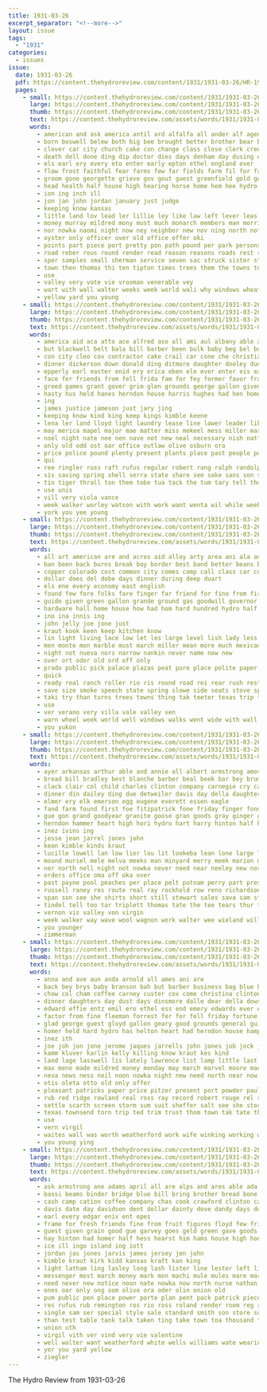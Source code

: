 ```yaml
---
title: 1931-03-26
excerpt_separator: "<!--more-->"
layout: issue
tags:
  - "1931"
categories:
  - issues
issue:
  date: 1931-03-26
  pdf: https://content.thehydroreview.com/content/1931/1931-03-26/HR-1931-03-26.pdf
  pages:
    - small: https://content.thehydroreview.com/content/1931/1931-03-26/small/HR-1931-03-26-01.jpg
      large: https://content.thehydroreview.com/content/1931/1931-03-26/large/HR-1931-03-26-01.jpg
      thumb: https://content.thehydroreview.com/content/1931/1931-03-26/thumbnails/HR-1931-03-26-01.jpg
      text: https://content.thehydroreview.com/assets/words/1931/1931-03-26/HR-1931-03-26-01.txt
      words:
        - american and ask america antil ard alfalfa all ander alf agent apple ade ath april ane acres are ago aud anderson amend ani
        - born boswell belew both big bee brought better brother bear base best business bouquet bring bill boy bout balk busi boys bottle belong bras begin but bur bride bricks been boll buy
        - clover car city church cake con change class close clerk creek county company came camp caddo clause court cause comes chance come cripple clinton collins crate chair course charles cottonwood colling cheer cant calle can
        - death dell done ding dip doctor dies days denham day dusing doubt dan double daily duel daughter
        - els earl ery every eto enter early epton ethel england ever
        - flow frost faithful fear farms few far fields farm fil for fails found fast frohman fried favor friends first from fand fie fell full friday fears friend fare frida
        - groom gone georgette grieve gov gout guest greenfield gold governor gist glass good guy golder
        - head health half house high hearing horse home hem hee hydro how her hue haw hin hier him hail hundred habit hae has hawks horton had
        - ion ing inch ill
        - jon jan john jordan january just judge
        - keeping know kansas
        - little land lov lead ler lillie ley like law left lever leas loss living lung last lett lose lime lon large lush lion lat likely london low loh lother luck long let
        - money murray mildred mony must much monarch members man morris monty matter march magazine mar marvel most may many ming moore mercer monday mans miss men mere mis mur mooi more made mast mekeel
        - nor nowka naomi night now ney neighbor new nov ning north not noon near nation news nil
        - oyster only officer over old office offer oki
        - points part piece port pretty pon path pound per park persons price public portland point pink plaster peo privat panes par por post pan parent pure past pitcher prong pounds perdue people plant
        - road reber rous round render read reason reasons roads rest rand randolph ream roof rock rate real rua rally rear room
        - sper samples small sherman service seven sac struck sister stone somo sale saw say sis side school sell summer sow sams schlosser six state sour she sine sunday score states son stand south sand selling said single spring som such see send sae student second sweet sit subject
        - town then thomas thi ten tipton times trees them the towns ted tee tut ton tax toward toby than thro thy take thing tho tat tae thie torn thorn trip ting tag teen too tilt
        - use
        - valley very vote vie vrooman venerable vey
        - wart with wall walter weeks week world wali why windows wheat wide was white wentz weatherford way work went want will wind winter wells west waldrup wai wedding
        - yellow yard you young
    - small: https://content.thehydroreview.com/content/1931/1931-03-26/small/HR-1931-03-26-02.jpg
      large: https://content.thehydroreview.com/content/1931/1931-03-26/large/HR-1931-03-26-02.jpg
      thumb: https://content.thehydroreview.com/content/1931/1931-03-26/thumbnails/HR-1931-03-26-02.jpg
      text: https://content.thehydroreview.com/assets/words/1931/1931-03-26/HR-1931-03-26-02.txt
      words:
        - america aid aca atto ace alfred aso all ami aul albany able and ave alvin amos ane alice ada are
        - but blackwell belt bala bill barber been bulk baby beg bel business buy bells bins brooker better brides bator broom bronte
        - con city cleo cox contractor cake crail car cone che christian carl cones courage clinton czar company coffee chas cancel cause can
        - dinner dickerson down donald ding ditmore daughter dooley dunithan danger denny due doing dat dandy duty
        - epperly earl easter enid ery erica eben ele ever enter eis east ether eland every
        - face fer friends from fell frida fam for fey former favor frank few
        - greed games grant gover grim glen grounds george gallon given good general goth griffin grover globe garden govern gat goad grand graft
        - hasty hus held hanes herndon house harris hughes had hen homes honor hater humble home him hot head has howard hydro hill hary harding
        - ing
        - james justice jameson just jary jing
        - keeping know kind king keep kings kimble keene
        - lena ler land lloyd light laundry lease line lower leader like larger lynch love large luella left leonard los list las lasley ling last lynn
        - may merica mapel major mae matter miss mekeel mess miller marvin moser mos march mulder mis monday most mades mildred morning more made men man mayor means much
        - noel night nate nee nen nave not new neal necessary nish natt
        - only old odd ost oar office outlaw olive osburn ora
        - price police pound plenty present plants place past people politi pon pin pride pay prose payment public plant per pues powder portland pee pao pack private petty pauline pone peaches pail power profit
        - qui
        - ree ringler russ raft rufus regular robert rang ralph randolph reber rising reasons ran russian route
        - sis saving spring shell serra state share see sake sans son sick sack soul service sus stores sank sutton seeds south seem save salary stead saturday still staple sines sun sit shoals states say smith street store strang school suy sunday station
        - tin tiger thrall ton them tobe tua tack the tum tary tell tho tate tennessee thom trip then tammany try tee
        - use unis
        - vill very viola vance
        - week walker worley watson with work want wenta wil while weeks wagon will went was wonder weatherford win wilson wedding washington wie wonders world
        - york you yee young
    - small: https://content.thehydroreview.com/content/1931/1931-03-26/small/HR-1931-03-26-03.jpg
      large: https://content.thehydroreview.com/content/1931/1931-03-26/large/HR-1931-03-26-03.jpg
      thumb: https://content.thehydroreview.com/content/1931/1931-03-26/thumbnails/HR-1931-03-26-03.jpg
      text: https://content.thehydroreview.com/assets/words/1931/1931-03-26/HR-1931-03-26-03.txt
      words:
        - all art american are and acres aid alloy arty area ani ala ancira
        - ban been back burns break boy border best band better beans bor banner bright block both ball balance blue bur bull bread but bumpers beer body
        - copper colorado cost common city comes comp call class car come course cattle close coffee cool coll corner corn can casino con chairs credit change col center chamber carrie colo
        - dollar does del dobe days dinner during deep duart
        - els ene every economy east english
        - found few fore folks fare finger far friend for fino from fire fill free ford florida fly fiesta floor fone fuel fine fight faster famous first filling figures flag felt fear
        - guide given green gallon grande ground gas goodwill governor glass general glad
        - hardware hall home house how had hom hard hundred hydro half harder hou hour him high heard hide has hore homes hes
        - ino ina innis ing
        - john jelly joe jone just
        - kraut kook keen keep kitchen know
        - lin light living lace low let les large level lish lady less lower leon last line law little lone laredo long like lover
        - men monte mon marble must march miller mean more much mexican mile mayor mural many mor mention milk made mountain monty mex matter money mega mills molten mexico marie man miles
        - night not nueva nors narrow nankin never name now new
        - over ort odor old ord off only
        - prado public pick palace plazas peat pure place polite paper people pat palm patterson plate pass plenty proud price plaza pink plows
        - quick
        - ready real ranch roller rio ris round road rei rear rush rest roof
        - save size smoke speech state spring slowe side seats stove spates service som saw spare seen south sleep special stream school see steel silver summer stone sturdy such sil stoves stores souvenir speed step send station shed smaller splinter small shock store standing salmon sees short
        - taki try than turns trees towns thing tak teeter texas trip the takes tates tour tal tiny toward take thad taken ting them times then ten
        - use
        - ver verano very villa vale valley ven
        - warn wheel week world well windows walks went wide with wall white watch was walk welcome weatherford way wicks will
        - you yukon
    - small: https://content.thehydroreview.com/content/1931/1931-03-26/small/HR-1931-03-26-04.jpg
      large: https://content.thehydroreview.com/content/1931/1931-03-26/large/HR-1931-03-26-04.jpg
      thumb: https://content.thehydroreview.com/content/1931/1931-03-26/thumbnails/HR-1931-03-26-04.jpg
      text: https://content.thehydroreview.com/assets/words/1931/1931-03-26/HR-1931-03-26-04.txt
      words:
        - ayer arkansas arthur able and annie all albert armstrong amos aro art
        - bread bill bradley best blanche barber beal beek bar bey brum brewer beryl business blum bahney been billie blue bem bryar bryan blaine barnes baby ber bain bulk beans better bert bese
        - clack clair col child charles clinton company carnegie cry call charlie chas carrier craig coffee caddo charley clara cedar curtis calle chick cash city chester carl cost clark can comes came
        - dinner din dailey ding due detweiler davis day della daughter dungan diddle demott date
        - elmer ery elk emerson egg eugene everett essen eagle
        - fand farm found first foe fitzpatrick fone friday finger fond for friends fed ferguson frank fry from foss french farrell fine fam
        - gue gon grand goodyear granite goose gran goods gray ginger geary gertrude gin george grain glen general
        - herndon hammer heart high hori hydro hart harry hinton half hobart har had her homes held has health home harold holter
        - inez ivins ing
        - jesse jean jarrel jones john
        - keon kimble kinds kraut
        - lucille lowell lan low lier lou lit lookeba lean lone large lena lorene lome linge louie lee late levi liggett lower latter line let last louis land
        - mound muriel mele melva meeks man minyard merry meek marion march market mond miss maxton mix mir made male marcel million monday mary money miler miller mille mis more
        - ner north nell night not nowka never need near neeley new norma
        - orders office oma off oka over
        - past payne pool peaches per place pelt putnam perry part present pete pick pump price patterson pitzer pages proud pry pork
        - russell raney res route real ray rockhold row reno richardson riggs ren ralph roark roy rowland ross ree roof
        - span son see she shirts short still stewart sales sava sam stephenson spain service spies sons save sells saturday session sadie samuel soon scott seed sale swartzendruber suits sin seaton stover stake socks smith stutzman sais sick strong sister special sunday start sutton
        - tindel tell too tar triplett thomas tate the tee tears thur thome trip try tan tooman
        - vernon vis valley von virgin
        - week walker way wave wool wagnon work walter wee wieland will went with wells wykert wank want wife was woosley
        - you younger
        - zimmerman
    - small: https://content.thehydroreview.com/content/1931/1931-03-26/small/HR-1931-03-26-05.jpg
      large: https://content.thehydroreview.com/content/1931/1931-03-26/large/HR-1931-03-26-05.jpg
      thumb: https://content.thehydroreview.com/content/1931/1931-03-26/thumbnails/HR-1931-03-26-05.jpg
      text: https://content.thehydroreview.com/assets/words/1931/1931-03-26/HR-1931-03-26-05.txt
      words:
        - anna and ave aun anda arnold all ames ani are
        - back bey brys baby branson bah but barber business bag blue bring bonnie bill better been black bryan brand boys brought best block big bryant buy brother butler bertha
        - chow col cham coffee carney custer cox come christina clinton cope came chick cream care chance creek canning corn church car carrier carry charlie chloe
        - dinner daughters day dust days dinsmore dalle dear della dows down dennis door deck death
        - edward effie entz emil ero ethel ess end emery edwards ever eugene
        - factor from fine fleeman forrest fer for fell friday fortune free fred face fire floor fork famous fune fly farrell farney
        - glad george guest gloyd gallon geary good grounds general guise
        - homer held hard hydro has helton heart had herndon house hampton harmony home how homes henry hand hinton her hone hil helen howat hail hancock
        - inez ith
        - joe joh jon jone jerome jaques jarrells john jones job jock jay
        - kamm kluver karlin kelly killing know kraut kes kind
        - land lage lasswell lis lately lawrence list lamp little last lois lake lambert lay lose line lor
        - max meno made mildred money monday may march marvel moore mackey mayme mound merit mail mash martin more morning mond men
        - neva news ness neil noon nowka night new need north near now necessary
        - otis oleta otto old only offer
        - pleasant patricks paper price pitzer present port powder paul pentecost poe pan pound place people
        - rub red ridge rowland real ross ray record robert rouge rel rom russell rain recker
        - settle scarth screen storm sum suit sheffer salt see she stock saturday soon sam sunday sund smith shelton send shells stewart sper school stay sickle space save sisson service sun simmons sand sisay scott shanks spor sick sister son snyder smile sevier sic self start spring still shelt
        - texas townsend torn trip ted trim trust thom town tak tate thompson the thelma thomason thiessen tren tong them tur than ton
        - use
        - vern virgil
        - waites wall was worth weatherford work wife winking working worlds walker win west welcome will wilson while with well weak window week white write winter worn wilbur went world
        - you young ying
    - small: https://content.thehydroreview.com/content/1931/1931-03-26/small/HR-1931-03-26-06.jpg
      large: https://content.thehydroreview.com/content/1931/1931-03-26/large/HR-1931-03-26-06.jpg
      thumb: https://content.thehydroreview.com/content/1931/1931-03-26/thumbnails/HR-1931-03-26-06.jpg
      text: https://content.thehydroreview.com/assets/words/1931/1931-03-26/HR-1931-03-26-06.txt
      words:
        - ask armstrong ane adams april all are alps and ares able ada ara ale alfred aki american
        - bassi beams binder bridge blue bill bring brother bread bone brox backs business bank beter brick boschert bandy birt best both black barto been brothers bag box
        - cash camp cation coffee company chas cook crawford clinton carl cipriani call car cream cabbage cheese cotton case cot can chisolm care comb city cleo cold come corn cane clock cure class cal crail cattle cost
        - davis date day davidson dent dollar dainty dove dandy days deli december death dei dino daugherty director
        - earl every edgar enix ent epes
        - frame for fresh friends fine from fruit figures floyd few friday floor farms frost fever first felton frank fed fisher field
        - guest given grain good gue garvey goes geld green gave goods gar gallon graves glidewell glad geng greasy
        - hay hinton had homer half hess hearst him hams house high hone hot hour hana holter how hands howard harrow has hatfield highsmith hould her horse hydro hart hostetter held harness home hare henry hardware hamilton haro
        - ice ill ingo island ing iott
        - jordan jas jones jarvis james jersey jen john
        - kimble kraut kirk kidd kansas kraft kan king
        - light latham ling lasley long lash lister line lester left lilly lae leader latter lunch last little lust linton leo laughlin
        - messenger most march money mark mon machi mule mules mare market morris miss mike mock monday men members more mccormick matter much mansi mis must mae milk miles marshall morning
        - need never new notice noon nate nowka now north nurse nathan nied name
        - ones oar only ong oom olive ora oder olin onion old
        - pum public pen place power porte plan pent pack patrick piece pope par part pos pitzer patricks plants pon purcell plato peaches peck price pounds per pint
        - res rufus rub remington ros rio ross roland render room reg regular roy rhode red roll rose
        - single sam ser special style sale standard smith son store soon second serie shamrock sewing sas sika she seta small scott sunday sugar sauce seed such still sali start street sorrel service see saturday show save state streets soe salad smooth set sala sal sad seal stats
        - than test table tank talk taken ting take town toa thousand tally taylor ten team thomason thurs try tue the tei them
        - union uth
        - virgil vith ver vind very vie valentine
        - well walter want weatherford white wells williams wate wearing will week while way with worth water window work west wagon wong was went wee
        - yer you yard yellow
        - ziegler
---
```


The Hydro Review from 1931-03-26

<!--more-->

